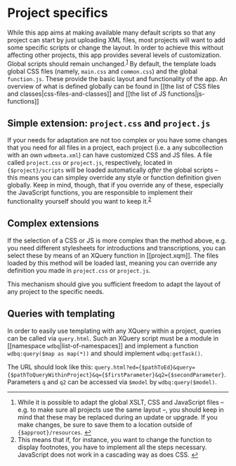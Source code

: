 # Project specifics

While this app aims at making available many default scripts so that any project can start by just uploading XML files, most projects will want to add some specific scripts or change the layout.
In order to achieve this without affecting other projects, this app provides several levels of customization.
Global scripts should remain unchanged.<sup id="a1">[1](#f1)</sup>
By default, the template loads global CSS files (namely, `main.css` and `common.css`) and the global `function.js`.
These provide the basic layout and functionality of the app. An overview of what is defined globally can be found in [[the list of CSS files and classes|css-files-and-classes]] and [[the list of JS functions|js-functions]]

## Simple extension: `project.css` and `project.js`
If your needs for adaptation are not too complex or you have some changes that you need for all files in a project, each project (i.e. a any subcollection with an own `wdbmeta.xml`) can have customized CSS and JS files.
A file called `project.css` or `project.js`, respectively, located in `{$project}/scripts` will be loaded automatically _after_ the global scripts – this means you can simpley override any style or function definition given globally.
Keep in mind, though, that if you override any of these, especially the JavaScript functions, you are responsible to implement their functionality yourself should you want to keep it.<sup id="a2">[2](#f2)</sup>

## Complex extensions
If the selection of a CSS or JS is more complex than the method above, e.g. you need different stylesheets for introductions and transcriptions, you can select these by means of an XQuery function in [[project.xqm]].
The files loaded by this method will be loaded last, meaning you can override any definition you made in `project.css` or `project.js`.

This mechanism should give you sufficient freedom to adapt the layout of any project to the specific needs.

## Queries with templating
In order to easily use templating with any XQuery within a project, queries can be called via `query.html`.
Such an XQuery script must be a module in [[namespace `wdbq`|list-of-namespaces]] and implement a function `wdbq:query($map as map(*))` and should implement `wdbq:getTask()`.

The URL should look like this: `query.html?ed={$pathToEd}&query={$pathToQueryWithinProject}&q={$firstParameter}&q2={$secondParameter}`.
Parameters `q` and `q2` can be accessed via `$model` by `wdbq:query($model)`.

---

1. <a id="f1" />While it is possible to adapt the global XSLT, CSS and JavaScript files – e.g. to make sure all projects use the same layout –, you should keep in mind that these may be replaced during an update or upgrade. If you make changes, be sure to save them to a location outside of `{$approot}/resources`. [↩](#a1)
1. <a id="f2" />This means that if, for instance, you want to change the function to display footnotes, you have to implement all the steps necessary. JavaScript does not work in a cascading way as does CSS. [↩](#a2)